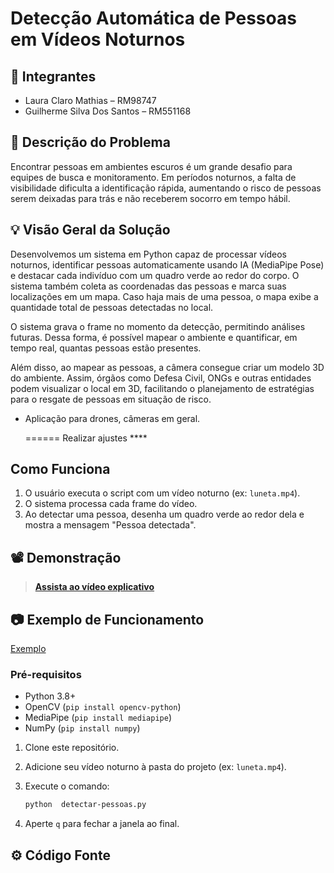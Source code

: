 # Detecção Automática de Pessoas em Vídeos Noturnos

## 👥 Integrantes

- Laura Claro Mathias – RM98747
- Guilherme Silva Dos Santos – RM551168
  
## 🎯 Descrição do Problema
Encontrar pessoas em ambientes escuros é um grande desafio para equipes de busca e monitoramento. Em períodos noturnos, a falta de visibilidade dificulta a identificação rápida, aumentando o risco de pessoas serem deixadas para trás e não receberem socorro em tempo hábil.

## 💡 Visão Geral da Solução
Desenvolvemos um sistema em Python capaz de processar vídeos noturnos, identificar pessoas automaticamente usando IA (MediaPipe Pose) e destacar cada indivíduo com um quadro verde ao redor do corpo. O sistema também coleta as coordenadas das pessoas e marca suas localizações em um mapa. Caso haja mais de uma pessoa, o mapa exibe a quantidade total de pessoas detectadas no local.

O sistema grava o frame no momento da detecção, permitindo análises futuras. Dessa forma, é possível mapear o ambiente e quantificar, em tempo real, quantas pessoas estão presentes.

Além disso, ao mapear as pessoas, a câmera consegue criar um modelo 3D do ambiente. Assim, órgãos como Defesa Civil, ONGs e outras entidades podem visualizar o local em 3D, facilitando o planejamento de estratégias para o resgate de pessoas em situação de risco.


- Aplicação para drones, câmeras em geral.

  ====== Realizar ajustes **** 

## Como Funciona

1. O usuário executa o script com um vídeo noturno (ex: `luneta.mp4`).
2. O sistema processa cada frame do vídeo.
3. Ao detectar uma pessoa, desenha um quadro verde ao redor dela e mostra a mensagem "Pessoa detectada".

## 📽️ Demonstração

> [**Assista ao vídeo explicativo**](LINK)

## 📷 Exemplo de Funcionamento

[Exemplo](exemplo1.png)

### Pré-requisitos

- Python 3.8+
- OpenCV (`pip install opencv-python`)
- MediaPipe (`pip install mediapipe`)
- NumPy (`pip install numpy`)

1. Clone este repositório.
2. Adicione seu vídeo noturno à pasta do projeto (ex: `luneta.mp4`).
3. Execute o comando:

    ```bash
    python  detectar-pessoas.py
    ```
4. Aperte `q` para fechar a janela ao final.

## ⚙️ Código Fonte



   
